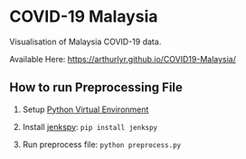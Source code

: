 # COVID-19 Malaysia

Visualisation of Malaysia COVID-19 data.

Available Here: https://arthurlyr.github.io/COVID19-Malaysia/

## How to run Preprocessing File

1. Setup <a href="https://docs.python.org/3/library/venv.html" target="_blank">Python Virtual Environment</a>

2. Install <a href="https://pypi.org/project/jenkspy/" target="_blank">jenkspy</a>: `pip install jenkspy`

3. Run preprocess file: `python preprocess.py`
